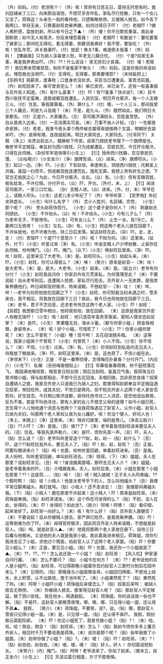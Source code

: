 <!-- { "loadSidebar": true } -->
（外）妈妈。（付）老测死个！（外）咳！常将有日思无日，莫待无时思有时。我刘廷辅亲丁三口，向来颇自温饱，不想茫牙赤作乱，家私尽行抢散，只有一个女儿又没了。荷珠这丫头亲生一般的看待他，只望略略依傍，又被贼人掳去。如今丢下我两口，举目无亲，只靠着赵旺卖柴养膳，如何过得日子吓！（付）老贼吓！?做人弗积德，盘放刻剥，所以有今日之下▲！（外）嗳！你平日欺贫重富，故此亲朋断绝；如今无人肯周济，你反来埋怨着我！（付）老贼吓！有数说个：要吃要着了嫁家公；那间吃无得吃，着无得着，倒要说我弗好！我不管，要饭吃！（外）咳！世乱年荒，非关我事吓。（付）放屁！弗关?事，难道倒关我事！（外）妈妈！
【懒画眉】只为胡人涂毒使人愁，年老无儿鎭日忧。
（付）个是?自家无本事，弗是我养弗出吓。（外）??！什么说话！
家无担石少良谋。
（付）嗳！老贼吓！
我饥寒未惯难禁受。和你不是寃家不聚头！
（外）妈妈，这是你我的命该如此，埋怨我也没用吓。（付）无得吃，无得着，那弗要埋怨?！（末持扁担上）
【东鸥令】挑薪卖，度春秋；口食身衣没处求。买臣当日遭妻诟，富贵洗前羞。
（外）赵旺回来了。柴可曾卖完么？（末）柴已卖完，米已籴下。还有一桩喜事报与员外安人知道。（外）有什么喜事？（付）吓！有??喜事？快点说?。（末）目今西川安抚平定蛮夷，道那成都百姓遭乱，人民饥馁，明日开仓赈济，每一个人支粮三斗。（付）住厾，等我算算看。（外）算什么？（付）哪，一个人三斗，那间我里三个人纔去，阿是九斗厾哉？（末）不差，是九斗。（外）旣然如此，我们明日大家都去。（付）正是介，大家纔去。（合）
官司赈济满街头，百姓喜悠悠。
（外）自从苗虏入边来。（付）一旦流离实可哀。（末）万事不由人计较。（合）一生都是命安排。（付）老老，我里今夜头拿个两件破衣裳得来缝做两个叉袋，明朝好去袋米吓。（外）说得有理。连夜缝起来。明日大家同去，大家同去。（付浑同下）
关粮
（净上）龙虎台前出入，貔貅帐下传宣。自家乃按抚老爷麾下一个旗牌是也。俺老爷平定贼寇，奉旨封为西川按抚。只为成都遭乱，百姓饥荒，今日开仓赈济。只得在此伺候。（杂扮军牢皂快等引小生上）
【引】授命西川抚鎭，忍见黎民饥馑。
（众吆喝介）（小生坐介）（净）旗牌吿进。（众）进来。（净）旗牌叩头。（小生）起过一边。（净）吓。（小生）下官赵旭，幸逢明主，领授西川按抚；托赖圣上洪福，苗寇一扫而平。但成都百姓连遭荒乱，饿死无算。我想上帝有好生之德，下官岂无恤民之心？为此，今日开仓赈济。左右。（众）有。（小生）但有支粮百姓，按名给发，不许拦阻。分付开仓。（众）吓，开仓。（外付，末，上）
【引】闻说官司赈济，一家三口忙临。
（杂）支粮人进。（众）进来。（外，付，末）爷爷在上，请粮人叩头。（小生）这老儿多少年纪了？（外）爷爷听禀：
【皂罗袍】年纪龙钟虚长。
（小生）叫什么名字？（外）
念小人姓刘，名廷辅。宗党，
（小生）那个呢？（外）
苍头赵旺侍吾行。
（小生）这个婆子是你何人？（外）
荆妻赵氏同绩纺。
（小生）不许抬头。（众）呔！不许抬头。（小生）可有儿子么？（外）
为老年无子，不胜惨伤。
（小生）可有女儿么？（外）
止生一女，及?夭亡。夫妻两口无依傍！
（小生）左右。（杂）有。（小生）把这两个老头儿放在回廊下，不许纵放他，也不许难为他，待三日后发落。留这赵旺在此。（杂）吓。走，走，走！（付）苦恼吓！个是??个意思介？（外）咳！不知为何。（杂）这里来。（扯外，付下）（小生）听差过来（净）有。（小生）传谕支粮人户少停给散，止留你在此伺候。吩咐掩门。（众）吓。掩门。（众下）（小生）唤赵旺后堂来。（净）吓。呔！赵旺，这里来见了大老爷。（末）是。赵旺叩头。（小生）抬起头来。（末）吓。（小生）赵旺，你可认得我么？（末）咦！（笑介）原来是赵官--（净）呔！是大老爷。（末）是，是大，大老爷。（小生）起来。（末）是。（起立介）老爷有何分付？（小生）赵旺我且问你：你家员外有万贯家私，为何落薄至此？（末）不要说起！自从老爷别后，连遭贼人抢掳，家私尽行抢去。员外安人一无依靠，是我卖柴养膳他们。昨日闻知官府赈济，特来请粮，不想赵官--（净）呔！（末）啐，啐！--老爷为何将他放在回廊之下？（小生）赵旺，你可知我当初未遇之时，雪天来访，竟不相见，将我放在回廊下三日？故此，我今日也将他放在回廊下三日。（末）老爷，君子不念旧恶，还求老爷怜念这两个老人家。（小生）吓！赵旺：
【前腔】我想那日雪中相访，他将我轻视，放在回廊。
（末）这原是我家员外安人有眼无珠吓！（小生）咳！赵旺：
他只道百年富贵享膏粱，那知人情世态如反掌？
（末）是吓。（小生）
笑重瞳无目，海水斗量。〔都亏你家小姐，〕把金珠相赠，身留帝乡。
（末）咳！好个小姐，可惜死了！（小生）??！你家小姐何曾死？（末）怎么不曾死？（小姐）哪！现今呵！
五花冠诰随夫唱。
（末）这等说，我家小姐眞个不曾死？（小生）何曾死？（末）小人不信。（小生）你不信么？（末）不信。（小生）过来。（净）有。（小生）你领赵旺到私衙内去见夫人，待我放了粮就来。（净）吓。赵旺这里来。（末）是。这也奇了，不信小姐在此。（净领末下）（小生）正是：不是一番寒彻骨，怎得梅花扑鼻香？分付开门。（内应介）（小生下）
私嘱
（丑扮梅香随贴上）
【引】帘幕低垂春雨微，秋千庭院落花飞。
南园满地堆轻絮，暗思昔日阳台雨；雨后见斜阳，氤氲花气香。我荷珠当日冒冲做小姐，得与赵郞相会，不想今日五花冠诰，夫唱妇随，岂非夙世良缘？奴家自遭胡人之掳，我家员外安人只道我已为胡人之妇，那里得知赵郞奉旨平定贼寇遇见奴家，带回任所，成其夫妇，不觉已是两月。但不知员外安人这两个老人家安否若何，好生挂念。今日相公赈济成都，欲待托他寻访二人消息，犹恐他说出眞情，反为不美。若是不叫他寻访，那有人家的女儿不想念父母的道理？如今小姐已死，怎生得个人儿悄地通个消息与他两个？说我荷珠遇见了赵官人，认作小姐，赵官人已纳为夫妇，叫那两个老人家权认我为女儿纔好。咳！奈没个便人，好闷人也！（净上，末随上）（净）这里来。（末）锦衣归故里，端的是男儿。（净击云板介）（丑）??人吓？（净）是我。（丑）做??了？（净）老爷着我领赵旺进来要见夫人的。（丑）住厾，等我先禀声勒介。（末）是吓，烦你先禀一声。（丑）吓，夫人。（贴）怎么说？（丑）老爷叫听差官送个??赵，赵，赵--（贴）赵什么？（丑）吓，送个??赵旺拉厾外头，要见夫人了。（贴）吓！赵，赵，赵旺？（丑）正是。阿要叫俚进来介？（贴）呣！也罢，吩咐听差回避，单着赵旺进来。（丑）是哉。夫人吩咐，叫听差官回避，单叫赵旺进去。（净）晓得。（下）（末）姐姐，夫人在那里？说赵旺求见。（丑）啐！?身浪腊离腊塌，那哼去见夫人介？（末）姐姐，是老爷着我来的吓。（丑）介嘿跟我来。夫人，赵旺拉里。（末）小姐在那里？小姐在那里？??！这是荷......（贴）呣！（丑）呸！贼入娘贼！见子夫人头阿弗磕，??个鹅阿鸭！（贴）唗！小贱人！他是太老爷手下的人，怎么叫他磕头？（丑）我俚平常日脚弗磕头，弗打就骂。（贴）小贱人！还不走进去！（丑）我俚那间弗磕头哉。（下）（贴）小贱人！跪在那里不许起来！这小贱人！吓！原来是赵旺哥。（末）荷珠姐奉揖。（贴）赵旺哥请坐。（末）这个所在可坐得的么？（贴）不妨，没人在此，坐得的。（末）吓！坐得的？如此坐?。（跌介）阿唷！阿唷！（贴）看仔细，起来坐好了。赵旺哥一向好么？（末）咳！有什么好！（贴）员外安人康健否？（末）不要说起！自从你被贼人掳去，家产俱已抢尽，是我卖柴养膳。（贴）吓！这等倒难为你了吓。（末）闻得官府赈济，因此同员外安人特来请粮，不想就是赵官人。（贴）呣，就是赵官人▲。（末）他竟将那两个老人家放在廊下，说待三日后纔与他粮米。又说他的夫人就是我家小姐，故此着我进来相见。荷珠姐，烦你引我进去见了小姐，求他讨个情面，劝赵官人认了这两个老人家罢。（贴）吓！你要见小姐么？（末）正是，要见见小姐。（贴）吓！也罢，我还你一个小姐就是了▲。（末）??，??，??！怎么说还我一个小姐？（贴）赵旺哥：
【风入松】伊家谩自问行藏。
（末）怎么不要问？（贴）
小姐今在何方？
（末）??！老爷说他的夫人是小姐吓。（贴）赵旺哥，可记得那晚小姐着你去约赵官人三更时分到后花园中来么？（末）记得的。（贴）那晚我与小姐面赠金帛，小姐回归绣阁，不想池上结氷，氷上积雪，认不出路径，堕于池中死了。（末）小姐果然死了？（贴）果然死了哟。（末）阿呀！小姐吓小姐！荷珠姐后来便怎么？（贴）奴家后来呵：
被胡人掳去无倚傍。
（末）你被胡人掳去，那里得见赵官人呢？（贴）那赵官人平定贼寇，做了西川安抚。
我在他乡，得遇裴航。
（末）荷珠姐，你的说话我一些也不解。（贴）不是吓，这赵官人那晚雪夜嘿，哪，哪，哪，只见得小姐一面，还认得不眞▲。
我假，
（笑介）（末）荷珠姐，不要笑，说?，说。（贴）哪，那赵官人雪夜只见得小姐一面。（末）是，只见得一面。（贴）还认得不眞吓。
我假，假扮做云英配阮郞。
（末）吓！你见小姐死了，竟冒充做小姐？（贴）?！（末）哈，哈，哈！倒会，倒会！（贴）赵旺哥。（末）怎么？（贴）我如今烦你多多上覆员外安人，相见时千万不要说我是荷珠。（末）说你是那个呢？（贴）抬举我做了小姐罢。（末）抬举你做了小姐？（贴）?。（末）嗳！（贴）吓！赵旺哥。（末）?！（贴）赵伯伯，赵伯伯。（末）嗳，嗳，嗳！（贴）好人，好人！
你切莫说短和长。
（末笑介）（内）掩门。（贴）阿呀！老爷进来了，你站了起来。（推末立，自正坐介）（小生上）
【引】天涯瓜葛已相逢，方寸不胜惭悚。
